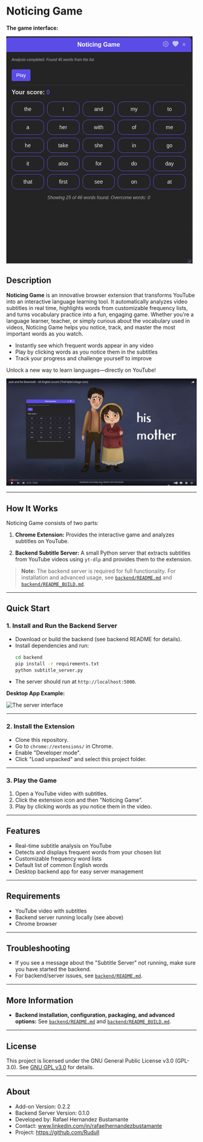# Noticing Game

**The game interface:**

![The game interface](assets/noticing_game_1.png)

## Description

**Noticing Game** is an innovative browser extension that transforms YouTube into an interactive language learning tool. It automatically analyzes video subtitles in real time, highlights words from customizable frequency lists, and turns vocabulary practice into a fun, engaging game.
Whether you're a language learner, teacher, or simply curious about the vocabulary used in videos, Noticing Game helps you notice, track, and master the most important words as you watch.

- Instantly see which frequent words appear in any video
- Play by clicking words as you notice them in the subtitles
- Track your progress and challenge yourself to improve

Unlock a new way to learn languages—directly on YouTube!

![The game interface](assets/noticing_game_2.png)

---

## How It Works

Noticing Game consists of two parts:

1. **Chrome Extension:**
   Provides the interactive game and analyzes subtitles on YouTube.

2. **Backend Subtitle Server:**
   A small Python server that extracts subtitles from YouTube videos using `yt-dlp` and provides them to the extension.

> **Note:** The backend server is required for full functionality.
> For installation and advanced usage, see [`backend/README.md`](backend/README.md) and [`backend/README_BUILD.md`](backend/README_BUILD.md).

---

## Quick Start

### 1. Install and Run the Backend Server

- Download or build the backend (see backend README for details).
- Install dependencies and run:
  ```bash
  cd backend
  pip install -r requirements.txt
  python subtitle_server.py
  ```
- The server should run at `http://localhost:5000`.

**Desktop App Example:**

![The server interface](assets/noticing_game_server.png)

---

### 2. Install the Extension

- Clone this repository.
- Go to `chrome://extensions/` in Chrome.
- Enable "Developer mode".
- Click "Load unpacked" and select this project folder.

---

### 3. Play the Game

1. Open a YouTube video with subtitles.
2. Click the extension icon and then "Noticing Game".
3. Play by clicking words as you notice them in the video.

---

## Features

- Real-time subtitle analysis on YouTube
- Detects and displays frequent words from your chosen list
- Customizable frequency word lists
- Default list of common English words
- Desktop backend app for easy server management

---

## Requirements

- YouTube video with subtitles
- Backend server running locally (see above)
- Chrome browser

---

## Troubleshooting

- If you see a message about the "Subtitle Server" not running, make sure you have started the backend.
- For backend/server issues, see [`backend/README.md`](backend/README.md).

---

## More Information

- **Backend installation, configuration, packaging, and advanced options:**
  See [`backend/README.md`](backend/README.md) and [`backend/README_BUILD.md`](backend/README_BUILD.md).

---

## License

This project is licensed under the GNU General Public License v3.0 (GPL-3.0).
See [GNU GPL v3.0](https://www.gnu.org/licenses/gpl-3.0.en.html) for details.

---

## About

- Add-on Version: 0.2.2
- Backend Server Version: 0.1.0
- Developed by: Rafael Hernandez Bustamante
- Contact: www.linkedin.com/in/rafaelhernandezbustamante
- Project: https://github.com/Rudull
